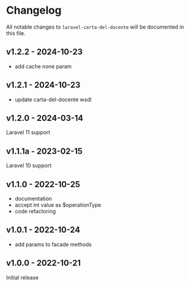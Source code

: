 # Changelog

All notable changes to `laravel-carta-del-docente` will be documented in this file.

## v1.2.2 - 2024-10-23

- add cache none param

## v1.2.1 - 2024-10-23

- update carta-del-docente wsdl

## v1.2.0 - 2024-03-14

Laravel 11 support

## v1.1.1a - 2023-02-15

Laravel 10 support

## v1.1.0 - 2022-10-25

- documentation
- accept int value as $operationType
- code refactoring

## v1.0.1 - 2022-10-24

- add params to facade methods

## v1.0.0 - 2022-10-21

Initial release
